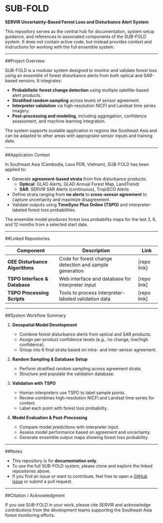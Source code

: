 # SUB-FOLD  
**SERVIR Uncertainty-Based Forest Loss and Disturbance Alert System**

This repository serves as the central hub for documentation, system setup guidance, and references to associated components of the SUB-FOLD system. It does not contain active code, but instead provides context and instructions for working with the full ensemble system.

---

##Project Overview

SUB-FOLD is a modular system designed to monitor and validate forest loss using an ensemble of forest disturbance alerts from both optical and SAR-based sensors. It integrates:

- **Probabilistic forest change detection** using multiple satellite-based alert products.
- **Stratified random sampling** across levels of sensor agreement.
- **Interpreter validation** via high-resolution NICFI and Landsat time series imagery.
- **Post-processing and modeling**, including aggregation, confidence assessment, and machine learning integration.

The system supports scalable application in regions like Southeast Asia and can be adapted to other areas with appropriate sensor inputs and training data.

---

##Application Context

In Southeast Asia (Cambodia, Laos PDR, Vietnam), SUB-FOLD has been applied to:

- Generate **agreement-based strata** from five disturbance products:
  - **Optical**: GLAD Alerts, GLAD Annual Forest Map, LandTrendr  
  - **SAR**: SERVIR SAR Alerts (continuous), TropiSCO Alerts  
- Define strata ranging from **no alerts** to **cross-sensor agreement** to capture uncertainty and maximize disagreement.
- Validate outputs using **TimeSync Plus Online (TSPO)** and interpreter-labeled forest loss probabilities.

The ensemble model produces forest loss probability maps for the last 3, 6, and 12 months from a selected start date.

---

##Linked Repositories

| Component                         | Description                                              | Link        |
|----------------------------------|----------------------------------------------------------|-------------|
| **GEE Disturbance Algorithms**   | Code for forest change detection and sample generation   | [repo link] |
| **TSPO Interface & Database**    | Web interface and database for interpreter input         | [repo link] |
| **TSPO Processing Scripts**      | Tools to process interpreter-labeled validation data     | [repo link] |

---

##System Workflow Summary

1. **Geospatial Model Development**
   - Combine forest disturbance alerts from optical and SAR products.
   - Assign per-product confidence levels (e.g., no change, low/high confidence).
   - Group into 6 final strata based on intra- and inter-sensor agreement.

2. **Random Sampling & Database Setup**
   - Perform stratified random sampling across agreement strata.
   - Structure and populate the validation database.

3. **Validation with TSPO**
   - Human interpreters use TSPO to label sample points.
   - Review combines high-resolution NICFI and Landsat time series for context.
   - Label each point with forest loss probability.

4. **Model Evaluation & Post-Processing**
   - Compare model predictions with interpreter input.
   - Assess model performance based on agreement and uncertainty.
   - Generate ensemble output maps showing forest loss probability.

---

##Notes

- This repository is for **documentation only**.
- To use the full SUB-FOLD system, please clone and explore the linked repositories above.
- If you find an issue or want to contribute, feel free to open a [GitHub issue](https://github.com/) or submit a pull request.

---

##Citation / Acknowledgment

If you use SUB-FOLD in your work, please cite SERVIR and acknowledge contributions from the development teams supporting the Southeast Asia forest monitoring efforts.

